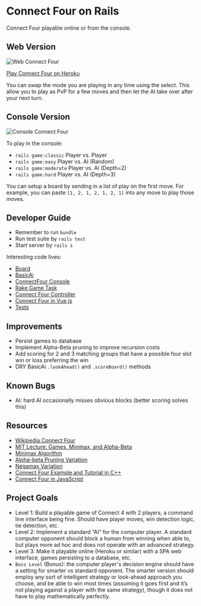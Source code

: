 # Connect Four on Rails

Connect Four playable online or from the console.

## Web Version

![Web Connect Four](https://buddy-connect-four.herokuapp.com/web.png?v=1)

[Play Connect Four on Heroku](http://buddy-connect-four.herokuapp.com)

You can swap the mode you are playing in any time using the select. This allow
you to play as PvP for a few moves and then let the AI take over after your
next turn.

## Console Version

![Console Connect Four](https://buddy-connect-four.herokuapp.com/console.png?v=1)

To play in the console:

- `rails game:classic` Player vs. Player
- `rails game:easy` Player vs. AI (Random)
- `rails game:moderate` Player vs. AI (Depth=2)
- `rails game:hard` Player vs. AI (Depth=3)

You can setup a board by sending in a list of play on the first move. For example,
you can paste `[1, 2, 1, 2, 1, 2, 1]` into any move to play those moves.

## Developer Guide

- Remember to run `bundle`
- Run test suite by `rails test`
- Start server by `rails s`

Interesting code lives:

- [Board](app/services/board.rb)
- [BasicAi](app/services/basic_ai.rb)
- [ConnectFour Console](app/services/connect_four.rb)
- [Rake Game Task](lib/tasks/game.rake)
- [Connect Four Controller](app/controllers/connect_four_controller.rb)
- [Connect Four in Vue.js](app/views/connect_four/index.html.slim)
- [Tests](test/services)

## Improvements

- Persist games to database
- Implement Alpha-Beta pruning to improve recursion costs
- Add scoring for 2 and 3 matching groups that have a possible four slot win
  or loss preferring the win
- DRY BasicAi `.lookAhead()` and `.scoreBoard()` methods

## Known Bugs

- AI: hard AI occasionally misses obvious blocks (better scoring solves this)

## Resources

- [Wikipedia Connect Four](https://en.wikipedia.org/wiki/Connect_Four)
- [MIT Lecture: Games, Minimax, and Alpha-Beta](https://www.youtube.com/watch?v=STjW3eH0Cik)
- [Minimax Algorithm](https://en.wikipedia.org/wiki/Minimax)
- [Alpha-beta Pruning Variation](https://en.wikipedia.org/wiki/Alpha%E2%80%93beta_pruning)
- [Negamax Variation](https://en.wikipedia.org/wiki/Negamax)
- [Connect Four Example and Tutorial in C++](http://connect4.gamesolver.org/)
- [Connect Four in JavaScript](https://www.roadtolarissa.com/javascript/connect-4-AI/)

## Project Goals

- Level 1: Build a playable game of Connect 4 with 2 players, a command line
  interface being fine.  Should have player moves, win detection logic,
  tie detection, etc.  
- Level 2: Implement a standard “AI” for the computer player. A standard
  computer opponent should block a human from winning when able to, but
  plays more ad hoc and does not operate with an advanced strategy.
- Level 3:  Make it playable online (Heroku or similar) with a SPA web
  interface, games persisting to a database,  etc.
- `Boss Level` (Bonus): the computer player's decision engine should have
  a setting for smarter vs standard opponent. The smarter version should
  employ any sort of intelligent strategy or look-ahead approach you choose,
  and be able to win most times (assuming it goes first and it’s not playing
  against a player with the same strategy), though it does not have to play
  mathematically perfectly.
